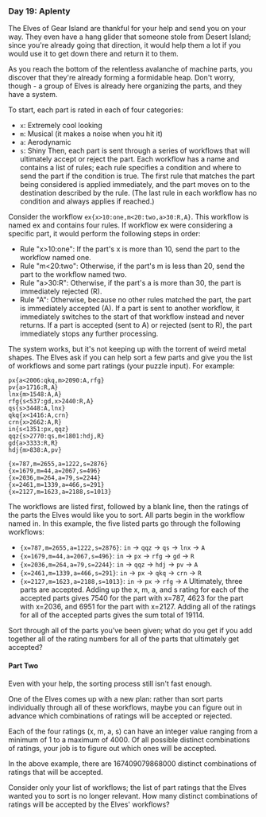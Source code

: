 ### Day 19: Aplenty

The Elves of Gear Island are thankful for your help and send you on your way. They even have a hang glider that someone stole from Desert Island; since you're already going that direction, it would help them a lot if you would use it to get down there and return it to them.

As you reach the bottom of the relentless avalanche of machine parts, you discover that they're already forming a formidable heap. Don't worry, though - a group of Elves is already here organizing the parts, and they have a system.

To start, each part is rated in each of four categories:

- `x`: Extremely cool looking
- `m`: Musical (it makes a noise when you hit it)
- `a`: Aerodynamic
- `s`: Shiny
Then, each part is sent through a series of workflows that will ultimately accept or reject the part. Each workflow has a name and contains a list of rules; each rule specifies a condition and where to send the part if the condition is true. The first rule that matches the part being considered is applied immediately, and the part moves on to the destination described by the rule. (The last rule in each workflow has no condition and always applies if reached.)

Consider the workflow `ex{x>10:one,m<20:two,a>30:R,A}`. This workflow is named ex and contains four rules. If workflow ex were considering a specific part, it would perform the following steps in order:

- Rule "x>10:one": If the part's x is more than 10, send the part to the workflow named one.
- Rule "m<20:two": Otherwise, if the part's m is less than 20, send the part to the workflow named two.
- Rule "a>30:R": Otherwise, if the part's a is more than 30, the part is immediately rejected (R).
- Rule "A": Otherwise, because no other rules matched the part, the part is immediately accepted (A).
If a part is sent to another workflow, it immediately switches to the start of that workflow instead and never returns. If a part is accepted (sent to A) or rejected (sent to R), the part immediately stops any further processing.

The system works, but it's not keeping up with the torrent of weird metal shapes. The Elves ask if you can help sort a few parts and give you the list of workflows and some part ratings (your puzzle input). For example:

```
px{a<2006:qkq,m>2090:A,rfg}
pv{a>1716:R,A}
lnx{m>1548:A,A}
rfg{s<537:gd,x>2440:R,A}
qs{s>3448:A,lnx}
qkq{x<1416:A,crn}
crn{x>2662:A,R}
in{s<1351:px,qqz}
qqz{s>2770:qs,m<1801:hdj,R}
gd{a>3333:R,R}
hdj{m>838:A,pv}

{x=787,m=2655,a=1222,s=2876}
{x=1679,m=44,a=2067,s=496}
{x=2036,m=264,a=79,s=2244}
{x=2461,m=1339,a=466,s=291}
{x=2127,m=1623,a=2188,s=1013}
```
The workflows are listed first, followed by a blank line, then the ratings of the parts the Elves would like you to sort. All parts begin in the workflow named in. In this example, the five listed parts go through the following workflows:

- `{x=787,m=2655,a=1222,s=2876}`: `in` -> `qqz` -> `qs` -> `lnx` -> `A`
- `{x=1679,m=44,a=2067,s=496}`: `in` -> `px` -> `rfg` -> `gd` -> `R`
- `{x=2036,m=264,a=79,s=2244}`: `in` -> `qqz` -> `hdj` -> `pv` -> `A`
- `{x=2461,m=1339,a=466,s=291}`: `in` -> `px` -> `qkq` -> `crn` -> `R`
- `{x=2127,m=1623,a=2188,s=1013}`: `in` -> `px` -> `rfg` -> `A`
Ultimately, three parts are accepted. Adding up the x, m, a, and s rating for each of the accepted parts gives 7540 for the part with x=787, 4623 for the part with x=2036, and 6951 for the part with x=2127. Adding all of the ratings for all of the accepted parts gives the sum total of 19114.

Sort through all of the parts you've been given; what do you get if you add together all of the rating numbers for all of the parts that ultimately get accepted?

#### Part Two

Even with your help, the sorting process still isn't fast enough.

One of the Elves comes up with a new plan: rather than sort parts individually through all of these workflows, maybe you can figure out in advance which combinations of ratings will be accepted or rejected.

Each of the four ratings (x, m, a, s) can have an integer value ranging from a minimum of 1 to a maximum of 4000. Of all possible distinct combinations of ratings, your job is to figure out which ones will be accepted.

In the above example, there are 167409079868000 distinct combinations of ratings that will be accepted.

Consider only your list of workflows; the list of part ratings that the Elves wanted you to sort is no longer relevant. How many distinct combinations of ratings will be accepted by the Elves' workflows?
